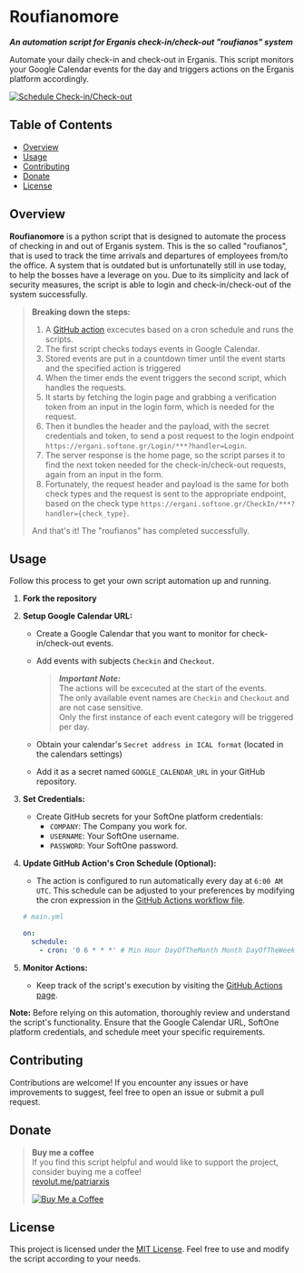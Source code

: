 # Roufianomore
**_An automation script for Erganis check-in/check-out "roufianos" system_**

Automate your daily check-in and check-out in Erganis. This script monitors your Google Calendar events for the day and triggers actions on the Erganis platform accordingly.

[![Schedule Check-in/Check-out](https://github.com/patriarxis/roufianomore/actions/workflows/main.yml/badge.svg)](https://github.com/patriarxis/roufianomore/actions/workflows/main.yml)

## Table of Contents

- [Overview](#overview)
- [Usage](#usage)
- [Contributing](#contributing)
- [Donate](#donate)
- [License](#license)

## Overview

**Roufianomore** is a python script that is designed to automate the process of checking in and out of Erganis system. This is the so called "roufianos", that is used to track the time arrivals and departures of employees from/to the office. A system that is outdated but is unfortunatelly still in use today, to help the bosses have a leverage on you. Due to its simplicity and lack of security measures, the script is able to login and check-in/check-out of the system successfully.

> **Breaking down the steps:**  
> 1. A [GitHub action](.github/workflows/main.yml) excecutes based on a cron schedule and runs the scripts.
> 2. The first script checks todays events in Google Calendar.
> 4. Stored events are put in a countdown timer until the event starts and the specified action is triggered
> 5. When the timer ends the event triggers the second script, which handles the requests.
> 6. It starts by fetching the login page and grabbing a verification token from an input in the login form, which is needed for the request.
> 7. Then it bundles the header and the payload, with the secret credentials and token, to send a post request to the login endpoint `https://ergani.softone.gr/Login/***?handler=Login`.
> 8. The server response is the home page, so the script parses it to find the next token needed for the check-in/check-out requests, again from an input in the form.
> 9. Fortunately, the request header and payload is the same for both check types and the request is sent to the appropriate endpoint, based on the check type `https://ergani.softone.gr/CheckIn/***?handler={check_type}`.
> 
> And that's it! The "roufianos" has completed successfully.

## Usage

Follow this process to get your own script automation up and running.

1. **Fork the repository**

1. **Setup Google Calendar URL:**
   - Create a Google Calendar that you want to monitor for check-in/check-out events.
   - Add events with subjects `Checkin` and `Checkout`.
     
     > **_Important Note:_**  
     > The actions will be excecuted at the start of the events.  
     > The only available event names are `Checkin` and `Checkout` and are not case sensitive.  
     > Only the first instance of each event category will be triggered per day.

   - Obtain your calendar's `Secret address in ICAL format` (located in the calendars settings)
   - Add it as a secret named `GOOGLE_CALENDAR_URL` in your GitHub repository.

2. **Set Credentials:**
   - Create GitHub secrets for your SoftOne platform credentials:
     - `COMPANY`: The Company you work for.
     - `USERNAME`: Your SoftOne username.
     - `PASSWORD`: Your SoftOne password.

3. **Update GitHub Action's Cron Schedule (Optional):**
   - The action is configured to run automatically every day at `6:00 AM UTC`. This schedule can be adjusted to your preferences by modifying the cron expression in the [GitHub Actions workflow file](.github/workflows/main.yml).
   
   ```yml
   # main.yml
   
   on:
     schedule:
       - cron: '0 6 * * *' # Min Hour DayOfTheMonth Month DayOfTheWeek
   ```

4. **Monitor Actions:**
   - Keep track of the script's execution by visiting the [GitHub Actions page](https://github.com/patriarxis/roufianomore/actions).

**Note:** Before relying on this automation, thoroughly review and understand the script's functionality. Ensure that the Google Calendar URL, SoftOne platform credentials, and schedule meet your specific requirements.

## Contributing

Contributions are welcome! If you encounter any issues or have improvements to suggest, feel free to open an issue or submit a pull request.

## Donate

> **Buy me a coffee**  
> If you find this script helpful and would like to support the project, consider buying me a coffee!  
> [revolut.me/patriarxis](https://revolut.me/patriarxis)
> 
> [![Buy Me a Coffee](https://patriarxis.com/assets/donate-button.svg)](https://revolut.me/patriarxis)

## License

This project is licensed under the [MIT License](LICENSE). Feel free to use and modify the script according to your needs.
